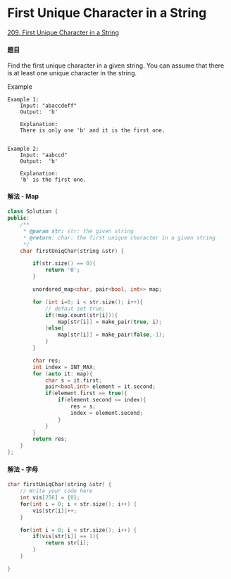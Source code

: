 # First Unique Character in a String

[209. First Unique Character in a String](https://www.lintcode.com/problem/first-unique-character-in-a-string/?_from=ladder&&fromId=59)

#### 題目

Find the first unique character in a given string. You can assume that there is at least one unique character in the string.

Example

```text
Example 1:
    Input: "abaccdeff"
    Output:  'b'

    Explanation:
    There is only one 'b' and it is the first one.


Example 2:
    Input: "aabccd"
    Output:  'b'

    Explanation:
    'b' is the first one.
```

#### 解法 - Map

```cpp
class Solution {
public:
    /**
     * @param str: str: the given string
     * @return: char: the first unique character in a given string
     */
    char firstUniqChar(string &str) {

        if(str.size() == 0){
            return '0';
        }

        unordered_map<char, pair<bool, int>> map;

        for (int i=0; i < str.size(); i++){
            // defaut set true;
            if(!map.count(str[i])){
                map[str[i]] = make_pair(true, i);
            }else{
                map[str[i]] = make_pair(false,-1);
            }
        }

        char res;
        int index = INT_MAX;
        for (auto it: map){
            char s = it.first;
            pair<bool,int> element = it.second;
            if(element.first == true){
                if(element.second <= index){
                    res = s;
                    index = element.second;
                }
            }
        }
        return res;
    }
};
```

#### 解法 - 字母

```cpp
char firstUniqChar(string &str) {
    // Write your code here
    int vis[256] = {0};
    for(int i = 0; i < str.size(); i++) {
        vis[str[i]]++;
    }

    for(int i = 0; i < str.size(); i++) {
        if(vis[str[i]] == 1){
            return str[i];
        }
    }

}
```

